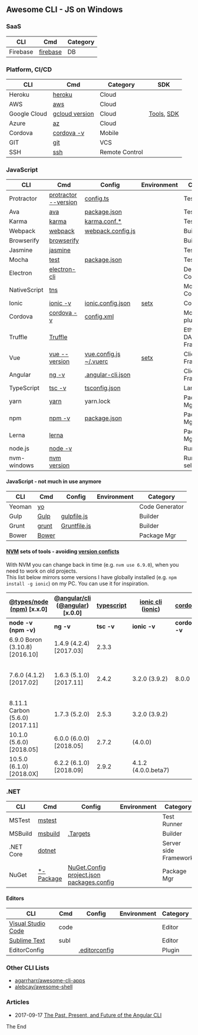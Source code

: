 ## Awesome CLI - JS on Windows

### SaaS

|CLI|Cmd|Category|
|---|---|---|
|Firebase|[firebase](https://firebase.google.com/docs/cli/)|DB|

### Platform, CI/CD

|CLI|Cmd|Category|SDK|
|---|---|---|---|
|Heroku|[heroku](https://devcenter.heroku.com/articles/heroku-cli#getting-started)|Cloud|
|AWS|[aws](http://docs.aws.amazon.com/cli/latest/reference/)|Cloud|
|Google Cloud|[gcloud version](https://cloud.google.com/shell/docs/quickstart)|Cloud|[Tools](https://cloud.google.com/products/tools/), [SDK](https://cloud.google.com/sdk/docs/quickstart-windows)|
|Azure|[az](https://docs.microsoft.com/en-us/cli/azure/get-started-with-azure-cli?view=azure-cli-latest)|Cloud|
|Cordova|[cordova -v](https://cordova.apache.org/docs/en/latest/reference/cordova-cli/#cordova-build-command)|Mobile|
|GIT|[git](https://git-scm.com/docs)|VCS|
|SSH|[ssh](https://www.ssh.com/ssh/command)|Remote Control|

### JavaScript

|CLI|Cmd|Config|Environment|Category|
|---|---|---|---|---|
|Protractor|[protractor --version](http://www.protractortest.org/#/)|[config.ts](http://www.protractortest.org/#/api-overview#config-file)||Test Runner|
|Ava|[ava](https://github.com/avajs/ava#cli)|[package.json](https://github.com/avajs/ava#configuration)||Test Runner|
|Karma|[karma](https://karma-runner.github.io/1.0/intro/installation.html)|[karma.conf.*](https://karma-runner.github.io/1.0/config/configuration-file.html)||Test Runner|
|Webpack|[webpack](https://webpack.js.org/api/cli/)|[webpack.config.js](https://webpack.js.org/configuration/#options)||Builder|
|Browserify|[browserify](https://github.com/browserify/browserify#usage)|||Builder|
|Jasmine|[jasmine](https://jasmine.github.io/setup/nodejs.html)|||Test Spec|
|Mocha|[test](http://mochajs.org/#getting-started)|[package.json](http://mochajs.org/#getting-started)||Test Spec|
|Electron|[electron-cli](https://www.npmjs.com/package/electron-cli)|||Desktop Components|
|NativeScript|[tns](https://github.com/NativeScript/nativescript-cli#quick-start)|||Mobile Components|
|Ionic|[ionic -v](https://ionicframework.com/docs/cli/commands.html)|[ionic.config.json](https://ionicframework.com/docs/cli/configuring.html#config-files)|[setx](https://ionicframework.com/docs/cli/configuring.html#environment-variables)|Components|
|Cordova|[cordova -v](https://cordova.apache.org/docs/en/latest/reference/cordova-cli/index.html)|[config.xml](https://cordova.apache.org/docs/en/latest/config_ref/index.html)||Mobile plugins|
|Truffle|[Truffle](https://github.com/trufflesuite/truffle#quick-usage)|||Ethereum DApp Framework|
|Vue|[vue --version](https://github.com/vuejs/vue-cli/blob/dev/docs/cli.md#usage)|[vue.config.js](https://github.com/vuejs/vue-cli/blob/dev/docs/cli-service.md#using-the-binary) [~/.vuerc](https://github.com/vuejs/vue-cli/blob/dev/docs/cli.md#presets)|[setx](https://github.com/vuejs/vue-cli/blob/dev/docs/env.md#environment-variables-and-modes)|Client side Framework|
|Angular|[ng -v](https://github.com/angular/angular-cli/wiki#additional-commands)|[.angular-cli.json](https://github.com/angular/angular-cli/wiki/angular-cli)||Client side Framework|
|TypeScript|[tsc -v](https://www.typescriptlang.org/docs/handbook/typescript-in-5-minutes.html)|[tsconfig.json](https://www.typescriptlang.org/docs/handbook/tsconfig-json.html)||Language|
|yarn|[yarn](https://yarnpkg.com/en/docs/cli/)|yarn.lock||Package Mgr|
|npm|[npm -v](https://docs.npmjs.com/cli/npm)|[package.json](https://docs.npmjs.com/files/package.json)||Package Mgr|
|Lerna|[lerna](https://lernajs.io/)|||Package Mgr|
|node.js|[node -v](https://nodejs.org/api/cli.html)|||Runtime|
|nvm-windows|[nvm version](https://github.com/coreybutler/nvm-windows#usage)|||Runtime selector|

#### JavaScript - not much in use anymore

|CLI|Cmd|Config|Environment|Category|
|---|---|---|---|---|
|Yeoman|[yo](http://yeoman.io/learning/)|||Code Generator|
|Gulp|[Gulp](https://github.com/gulpjs/gulp/blob/master/docs/CLI.md)|[gulpfile.js](https://github.com/gulpjs/gulp/blob/master/docs/recipes/run-grunt-tasks-from-gulp.md)||Builder|
|Grunt|[grunt](https://gruntjs.com/using-the-cli)|[Gruntfile.js](https://gruntjs.com/sample-gruntfile)||Builder|
|Bower|[Bower](https://bower.io/#getting-started)|||Package Mgr|

#### [NVM](https://rasor.github.io/using-nvm-for-windows-and-yarn.html) sets of tools - avoiding [version conficts](https://github.com/rasor/awesome-tables/blob/master/awesome-angular-tables.md#compiler-ranges)

With NVM you can change back in time (e.g. `nvm use 6.9.0`), when you need to work on old projects.  
This list below mirrors some versions I have globally installed (e.g. `npm install -g ionic`) on my PC. You can use it for inspiration.  

|[@types/node (npm)](https://nodejs.org/en/download/releases) [x.x.0]|[@angular/cli](https://github.com/angular/angular-cli/releases)  ([@angular](https://github.com/angular/angular/releases)) [x.0.0]|[typescript](https://github.com/Microsoft/TypeScript/releases)|[ionic cli](https://www.npmjs.com/package/ionic) ([ionic](https://www.npmjs.com/package/ionic-angular))|[cordova](https://www.npmjs.com/package/cordova)|[vue-cli](https://github.com/vuejs/vue-cli/tags) ([vue](https://github.com/vuejs/vue/tags)) [x.x.0]|Other cli's|Comments|
|---|---|---|---|---|---|---|---|
|**node -v (npm -v)**|**ng -v**|**tsc -v**|**ionic -v**|**cordova -v**|**[vue --version](https://github.com/vuejs/vue-cli/tree/master)**|||
|6.9.0 Boron (3.10.8) [2016.10]|1.4.9 (4.2.4) [2017.03]|2.3.3|||||
|7.6.0 (4.1.2) [2017.02]|1.6.3 (5.1.0) [2017.11]|2.4.2|3.2.0 (3.9.2)|8.0.0|2.9.0 [2017.10]||v.7.6.0 on windows works with sass transpiler|
|8.11.1 Carbon (5.6.0) [2017.11]|1.7.3 (5.2.0)|2.5.3|3.2.0 (3.9.2)||2.9.3 (2.5.16) [2018.02]|||
|10.1.0 (5.6.0) [2018.05]|6.0.0 (6.0.0) [2018.05]|2.7.2|(4.0.0)||3.0.0|||
|10.5.0 (6.1.0) [2018.0X]|6.2.2 (6.1.0) [2018.09]|2.9.2|4.1.2 (4.0.0.beta7)|||truffle v5.0.1||

### .NET

|CLI|Cmd|Config|Environment|Category|
|---|---|---|---|---|
|MSTest|[mstest](https://msdn.microsoft.com/en-us/library/ms182489.aspx)|||Test Runner|
|MSBuild|[msbuild](https://docs.microsoft.com/en-us/visualstudio/msbuild/msbuild-command-line-reference)|[.Targets](https://docs.microsoft.com/en-us/visualstudio/msbuild/msbuild-dot-targets-files)||Builder|
|.NET Core|[dotnet](https://docs.microsoft.com/en-us/dotnet/core/tools/?tabs=netcore2x)|||Server side Framework|
|NuGet|[*-Package](https://docs.microsoft.com/en-us/nuget/tools/powershell-reference)|[NuGet.Config](https://docs.microsoft.com/en-us/nuget/schema/nuget-config-file) [project.json](https://docs.microsoft.com/en-us/nuget/schema/project-json) [packages.config](https://docs.microsoft.com/en-us/nuget/schema/packages-config)||Package Mgr|

#### Editors

|CLI|Cmd|Config|Environment|Category|
|---|---|---|---|---|
|[Visual Studio Code](https://code.visualstudio.com/)|code|||Editor|
|[Sublime Text](https://www.sublimetext.com/)|subl|||Editor|
|EditorConfig||[.editorconfig](http://editorconfig.org/#example-file)||Plugin|

### Other CLI Lists

* [agarrharr/awesome-cli-apps](https://github.com/agarrharr/awesome-cli-apps)
* [alebcay/awesome-shell](https://github.com/alebcay/awesome-shell)

### Articles

* 2017-09-17 [The Past, Present, and Future of the Angular CLI](https://blog.angular.io/the-past-present-and-future-of-the-angular-cli-13cf55e455f8)

The End
